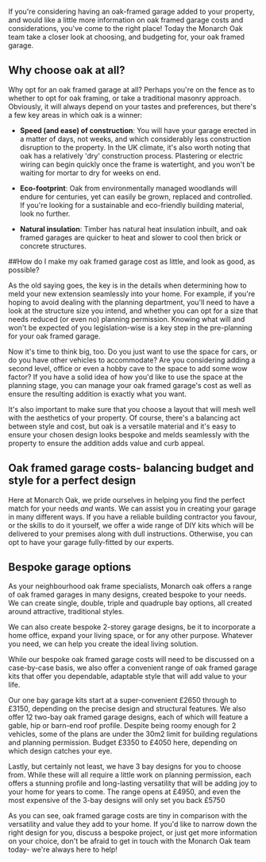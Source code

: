 If you're considering having an oak-framed garage added to your property, and would like a little more information on oak framed garage costs and considerations, you've come to the right place! Today the Monarch Oak team take a closer look at choosing, and budgeting for, your oak framed garage.

## Why choose oak at all?

Why opt for an oak framed garage at all? Perhaps you're on the fence as to whether to opt for oak framing, or take a traditional masonry approach.  Obviously, it will always depend on your tastes and preferences, but there's a few key areas in which oak is a winner:

+ **Speed (and ease) of construction**: You will have your garage erected in a matter of days, not weeks, and which considerably less construction disruption to the property. In the UK climate, it's also worth noting that oak has a relatively 'dry' construction process. Plastering or electric wiring can begin quickly once the frame is watertight, and you won't be waiting for mortar to dry for weeks on end.

+ **Eco-footprint**: Oak from environmentally managed woodlands will endure for centuries, yet can easily be grown, replaced and controlled. If you're looking for a sustainable and eco-friendly building material, look no further.

+ **Natural insulation**:  Timber has natural heat insulation inbuilt, and oak framed garages are quicker to heat and slower to cool then brick or concrete structures.

##How do I make my oak framed garage cost as little, and look as good, as possible?

As the old saying goes, the key is in the details when determining how to meld your new extension seamlessly into your home. For example, if you're hoping to avoid dealing with the planning department, you'll need to have a look at the structure size you intend, and whether you can opt for a size that needs reduced (or even no) planning permission. Knowing what will and won't be expected of you legislation-wise is a key step in the pre-planning for your oak framed garage.

Now it's time to think big, too. Do you just want to use the space for cars, or do you have other vehicles to accommodate? Are you considering adding a second level, office or even a hobby cave to the space to add some wow factor? If you have a solid idea of how you'd like to use the space at the planning stage, you can manage your oak framed garage's cost as well as ensure the resulting addition is exactly what you want.

It's also important to make sure that you choose a layout that will mesh well with the aesthetics of your property. Of course, there's a balancing act between style and cost, but oak is a versatile material and it's easy to ensure your chosen design looks bespoke and melds seamlessly with the property to ensure the addition adds value and curb appeal.

## Oak framed garage costs- balancing budget and style for a perfect design

Here at Monarch Oak, we pride ourselves in helping you find the perfect match for your needs *and* wants. We can assist you in creating your garage in many different ways. If you have a reliable building contractor you favour, or the skills to do it yourself, we offer a wide range of DIY kits which will be delivered to your premises along with dull instructions. Otherwise, you can opt to have your garage fully-fitted by our experts.

## Bespoke garage options

As your neighbourhood oak frame specialists, Monarch oak offers a range of oak framed garages in many designs, created bespoke to your needs. We can create single, double, triple and quadruple bay options, all created around attractive, traditional styles.

We can also create bespoke 2-storey garage designs, be it to incorporate a home office, expand your living space, or for any other purpose. Whatever you need, we can help you create the ideal living solution.

While our bespoke oak framed garage costs will need to be discussed on a case-by-case basis, we also offer a convenient range of oak framed garage kits that offer you dependable, adaptable style that will add value to your life.

Our one bay garage kits start at a super-convenient £2650 through to £3150, depending on the precise design and structural features.  We also offer 12 two-bay oak framed garage designs, each of which will feature a gable, hip or barn-end roof profile. Despite being roomy enough for 2 vehicles, some of the plans are under the 30m2 limit for building regulations and planning permission. Budget  £3350 to  £4050 here, depending on which design catches your eye.

Lastly, but certainly not least, we have 3 bay designs for you to choose from. While these will all require a little work on planning permission, each offers a stunning profile and long-lasting versatility that will be adding joy to your home for years to come. The range opens at  £4950, and even the most expensive of the 3-bay designs will only set you back £5750

As you can see, oak framed garage costs are tiny in comparison with the versatility and value they add to your home. If you'd like to narrow down the right design for you, discuss a bespoke project, or just get more information on your choice, don't be afraid to get in touch with the Monarch Oak team today- we're always here to help!
